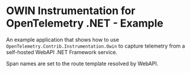 # OWIN Instrumentation for OpenTelemetry .NET - Example

An example application that shows how to use
`OpenTelemetry.Contrib.Instrumentation.Owin` to capture telemetry from a
self-hosted WebAPI .NET Framework service.

Span names are set to the route template resolved by WebAPI.
